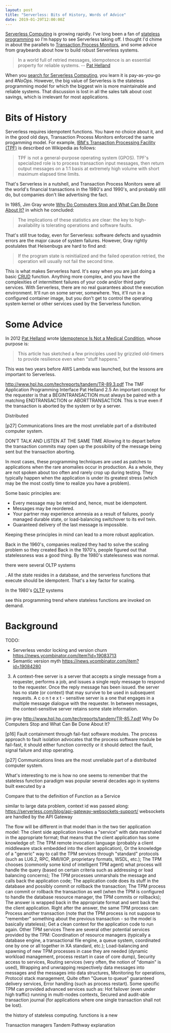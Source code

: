 ```yaml
---
layout: post
title: "Serverless: Bits of History, Words of Advice"
date: 2019-01-29T12:00:00Z
---
```


[Serverless Computing](http://n99.us/zoy) is growing rapidly. I've
long been a fan of [stateless programming](http://n99.us/fyq) so I'm
happy to see Serverless taking off. I thought I'd chime in about the
parallels to [Transaction Process Monitors](http://n99.us/kyf), and
some advice from graybeards about how to build robust Serverless
systems.

> In a world full of retried messages, idempotence is an essential
> property for reliable systems. --
> [Pat Helland](http://n99.us/vfb)

When you
[search for Serverless Computing](http://n99.us/hxc),
you learn it is pay-as-you-go and *#NoOps*. However, the
big value of Serverless is the stateless programming model for which
the biggest win is more maintainable and reliable systems.
That discussion is lost in all the sales talk about cost savings,
which is irrelevant for most applications.

# Bits of History

Serverless requires idempotent functions. You have no choice about it,
and in the good old days, Transaction Process Monitors enforced the
same progamming model. For example,
[IBM's Transaction Processing Facility (TPF)](http://n99.us/caf) is
described on Wikipedia as follows:

> TPF is not a general-purpose operating system (GPOS). TPF's
> specialized role is to process transaction input messages, then
> return output messages on a 1:1 basis at extremely high volume with
> short maximum elapsed time limits.

That's Serverless in a nutshell, and Transaction Process Monitors were
all the world's financial transactions in the 1980's and 1990's, and
probably still do, but companies don't like advertising the fact.

In 1985, Jim Gray wrote
[Why Do Computers Stop and What Can Be Done About It?](http://n99.us/xdl)
in which he concluded:

> The implications of these statistics are clear: the key to high-
> availability is tolerating operations and software faults.

That's still true today, even for Serverless: software defects and
sysadmin errors are the major cause of system failures. However, Gray
rightly postulates that Heisenbugs are hard to find and:

> If the program state is reinitialized and the failed operation
> retried, the operation will usually not fail the second time.

This is what makes Serverless hard. It's easy when you are just doing
a basic [CRUD](http://n99.us/gsx) function. Anything more complex, and
you have the complexities of intermittent failures of your code and/or
third party services. With Serverless, there are no real guarantees
about the execution environment. It'll run on some server,
somewhere. Yes, it'll run in a configured container image, but you
don't get to control the operating system kernel or other services
used by the Serverless function.

# Some Advice

In 2012 [Pat Helland](http://n99.us/hvz) wrote
[Idempotence Is Not a Medical Condition](http://n99.us/vfb), whose
purpose is:

> This article has sketched a few principles used by grizzled old-timers
> to provide resilience even when "stuff happens."

This was two years before AWS Lambda was launched, but the lessons are
important to Serverless.

http://www.hpl.hp.com/techreports/tandem/TR-89.3.pdf
The TMF Application Programming Interface
Pat Helland
2.5 An important concept for the requester is that a BEGINTRANSACTION must
always be paired with a matching ENDTRANSACTION or
ABORTTRANSACTION. This is true even if the transaction is aborted by
the system or by a server.



Distributed

[p27] Communications lines are the most unreliable part of a distributed computer system.



DON’T TALK AND LISTEN AT THE SAME TIME
Allowing it to depart before the transaction commits may open up the
possibility of the message being sent but the transaction aborting.

In most cases, these
programming techniques are used as patches to applications when the
rare anomalies occur in production. As a whole, they are not spoken
about too often and rarely crop up during testing. They typically
happen when the application is under its greatest stress (which may be
the most costly time to realize you have a problem).

Some basic principles are:

* Every message may be retried and, hence, must be idempotent.
* Messages may be reordered.
* Your partner may experience amnesia as a result of failures, poorly
  managed durable state, or load-balancing switchover to its evil
  twin.
* Guaranteed delivery of the last message is impossible.

Keeping these principles in mind can lead to a more robust
application.



Back in the 1960's, companies realized they had to solve the scaling
problem so they created
Back in the 1970's, people figured out that statelessness was a
good thing. By the 1980's statelessness was normal.

there were several OLTP systems



. All the state resides in a database,
and the serverless functions that execute should be idempotent.
That's a key factor for scaling.

In the 1980's [OLTP](http://n99.us/evw) systems

see this programming trend where stateless
functions are invoked on demand.

# Background

TODO:

* Serverless vendor locking and version churn https://news.ycombinator.com/item?id=19083713
* Semantic version myth https://news.ycombinator.com/item?id=19084280




3. A context-free server is a server that accepts a single message from a requester, performs a job, and issues a single reply message to respond to the requester. Once the reply message has been issued. the server has no state (or context) that may survive to be used in subsequent requests. A c o n t e x t - sensitive server is a one that engages in a multiple message dialogue with the requester. In between messages, the context-sensitive server retains some state information.

jim gray http://www.hpl.hp.com/techreports/tandem/TR-85.7.pdf
Why Do Computers Stop and What Can Be Done About It?

[p16] Fault containment through fail-fast software modules.
The process approach to fault isolation advocates that the process software module be fail-fast, it should either function correctly or
it should detect the fault, signal failure and stop operating.

[p27] Communications lines are the most unreliable part of a distributed computer system.


What's interesting to me is how no one seems to remember that
the stateless function paradigm was popular several decades ago
in systems built executed by a

Compare that to the definition of Function as a Service

similar to large data problem, context id was passed along:
https://serverless.com/blog/api-gateway-websockets-support/
websockets are handled by the API Gateway

The flow will be different in that model than in the two tier application model:
The client side application invokes a "service" with data marshaled in the appropriate format; that means that the client application has some knowledge of:
The TPM remote invocation language (probably a client middleware stack embedded into the client application),
Or the knowledge of a "generic" way to call the TPM services through "standard" protocols (such as LU6.2, RPC, RMI/IIOP, proprietary formats, WSDL, etc.);
The TPM chooses (commonly some kind of intelligent TPM agent) what process will handle the query (based on certain criteria such as addressing or load balancing concerns);
The TPM processes unmarshals the message and calls back the application code;
The application code does its stuff in the database and possibly commit or rollback the transaction;
The TPM process can commit or rollback the transaction as well (when the TPM is configured to handle the database resource manager, the TPM commits or rollbacks);
The answer is wrapped back in the appropriate format and sent back the the client application.
Right after the answer, the same TPM process can:
Process another transaction (note that the TPM process is not suppose to "remember" something about the previous transaction - so the model is basically stateless);
Get a clean context for the application code to run again.
Other TPM services
There are several other potential services provided by the TPM:
Coordination of resource managers (typically a database engine, a transactional file engine, a queue system, coordinated one by one or all together in XA standard, etc.);
Load-balancing and spawning of new TPM processes in case they are needed (dynamic workload management, process restart in case of core dump),
Security access to services,
Routing services (very often, the notion of "domain" is used),
Wrapping and unwrapping respectively data messages into messages and the messages into data structures,
Monitoring for operations,
Protocol stack management,
Quite often "Queue to queue" guaranteed delivery services,
Error handling (such as process restart).
Some specific TPM can provided advanced services such as:
Hot failover (even under high traffic) running in multi-nodes contexts,
Secured and audit-able transaction journal (for applications where one single transaction shall not be lost).


the history of stateless computing.
functions is a new

Transaction managers
Tandem Pathway explanation
